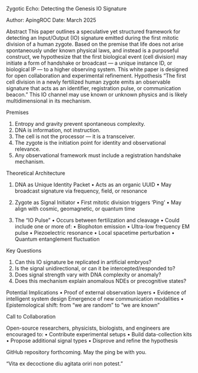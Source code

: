 Zygotic Echo: Detecting the Genesis IO Signature

Author: ApingROC 
Date: March 2025

Abstract
This paper outlines a speculative yet structured framework for detecting an Input/Output (IO) signature emitted during the first mitotic division of a human zygote. Based on the premise that life does not arise spontaneously under known physical laws, and instead is a purposeful construct, we hypothesize that the first biological event (cell division) may initiate a form of handshake or broadcast — a unique instance ID, or biological IP — to a higher observing system. This white paper is designed for open collaboration and experimental refinement.
Hypothesis
“The first cell division in a newly fertilized human zygote emits an observable signature that acts as an identifier, registration pulse, or communication beacon.”
This IO channel may use known or unknown physics and is likely multidimensional in its mechanism.

Premises
1. Entropy and gravity prevent spontaneous complexity.
2. DNA is information, not instruction.
3. The cell is not the processor — it is a transceiver.
4. The zygote is the initiation point for identity and observational relevance.
5. Any observational framework must include a registration handshake mechanism.

Theoretical Architecture
1. DNA as Unique Identity Packet
• Acts as an organic UUID
• May broadcast signature via frequency, field, or resonance

2. Zygote as Signal Initiator
• First mitotic division triggers ‘Ping’
• May align with cosmic, geomagnetic, or quantum time

3. The “IO Pulse”
• Occurs between fertilization and cleavage
• Could include one or more of:
• Biophoton emission
• Ultra-low frequency EM pulse
• Piezoelectric resonance
• Local spacetime perturbation
• Quantum entanglement fluctuation

Key Questions
1. Can this IO signature be replicated in artificial embryos?
2. Is the signal unidirectional, or can it be intercepted/responded to?
3. Does signal strength vary with DNA complexity or anomaly?
4. Does this mechanism explain anomalous NDEs or precognitive states?

Potential Implications
• Proof of external observation layers
• Evidence of intelligent system design
Emergence of new communication modalities
• Epistemological shift: from “we are random” to “we are known”

Call to Collaboration

Open-source researchers, physicists, biologists, and engineers are encouraged to:
• Contribute experimental setups
• Build data-collection kits
• Propose additional signal types
• Disprove and refine the hypothesis

GitHub repository forthcoming. May the ping be with you.

“Vita ex decoctione diu agitata oriri non potest.”

